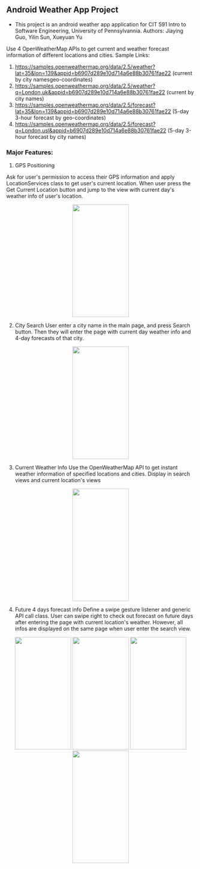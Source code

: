 ## Android Weather App Project
* This project is an android weather app application for CIT 591 Intro to Software Engineering, University of Pennsylvannia.
Authors: Jiaying Guo, Yilin Sun, Xueyuan Yu

Use 4 OpenWeatherMap APIs to get current and weather forecast information of different locations and cities. Sample Links:


1. https://samples.openweathermap.org/data/2.5/weather?lat=35&lon=139&appid=b6907d289e10d714a6e88b30761fae22 (current by city namesgeo-coordinates)
2. https://samples.openweathermap.org/data/2.5/weather?q=London,uk&appid=b6907d289e10d714a6e88b30761fae22 (current by city names)
3. https://samples.openweathermap.org/data/2.5/forecast?lat=35&lon=139&appid=b6907d289e10d714a6e88b30761fae22  (5-day 3-hour forecast by geo-coordinates)
4. https://samples.openweathermap.org/data/2.5/forecast?q=London,usl&appid=b6907d289e10d714a6e88b30761fae22 (5-day 3-hour forecast by city names)

### Major Features:
1. GPS Positioning 

Ask for user's permission to access their GPS information and apply LocationServices class to get user's current location. When user press the
Get Current Location button and jump to the view with current day's weather info of user's location.

<div align="center">
  <img width="150" height="300" src="https://github.com/591Project2018/Working_Swipe/blob/master/APP_Screenshot/main.jpg"/>
</div>



2. City Search
User enter a city name in the main page, and press Search button. Then they will enter the page with current day weather info and 4-day forecasts of that city.

<div align="center">
  <img width="150" height="300" src="https://github.com/591Project2018/Working_Swipe/blob/master/APP_Screenshot/search%20weather%20by%20city.jpg"/>
</div>


3. Current Weather Info
Use the OpenWeatherMap API to get instant weather information of specified locations and cities. Display in search views and current location's views

<div align="center">
  <img width="150" height="300" src="https://github.com/591Project2018/Working_Swipe/blob/master/APP_Screenshot/currentWeather.jpg"/>
</div>

4. Future 4 days forecast info
 Define a swipe gesture listener and generic API call class. User can swipe right to check out forecast on future days after entering the page with current location's weather. However, all infos are displayed on the same page when user enter the search view.

<div align="center">
  
  <img width="150" height="300" src="https://github.com/591Project2018/Working_Swipe/blob/master/APP_Screenshot/getSecondDayWeather.jpg"/>
  <img width="150" height="300" src="https://github.com/591Project2018/Working_Swipe/blob/master/APP_Screenshot/getThirdDayWeather.jpg"/>
  <img width="150" height="300" src="https://github.com/591Project2018/Working_Swipe/blob/master/APP_Screenshot/getFourthDayWeather.jpg"/>
  <img width="150" height="300" src="https://github.com/591Project2018/Working_Swipe/blob/master/APP_Screenshot/getFifthDayWeather.jpg"/>

</div>


